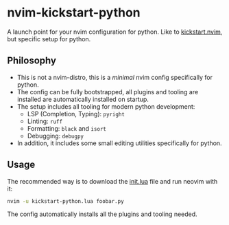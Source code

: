<!-- LTeX: enabled=false -->
# nvim-kickstart-python <!-- LTeX: enabled=true -->
A launch point for your nvim configuration for python. Like to [kickstart.nvim](https://github.com/nvim-lua/kickstart.nvim), but specific setup for python.

## Philosophy
- This is not a nvim-distro, this is a *minimal* nvim config specifically for python.
- The config can be fully bootstrapped, all plugins and tooling are installed are automatically installed on startup.
- The setup includes all tooling for modern python development:
    - LSP (Completion, Typing): `pyright`
    - Linting: `ruff`
    - Formatting: `black` and `isort`
    - Debugging: `debugpy`
- In addition, it includes some small editing utilities specifically for python.

## Usage
The recommended way is to download the [init.lua](./init.lua) file and run neovim with it:

```bash
nvim -u kickstart-python.lua foobar.py
```

The config automatically installs all the plugins and tooling needed.
